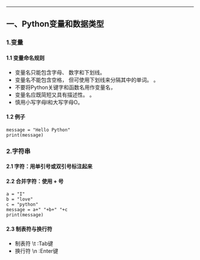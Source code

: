 


----------


## 一、Python变量和数据类型

### 1.变量
####  1.1 变量命名规则
  - 变量名只能包含字母、 数字和下划线。
  - 变量名不能包含空格， 但可使用下划线来分隔其中的单词。 。
  - 不要将Python关键字和函数名用作变量名， 
  - 变量名应既简短又具有描述性。 。
  - 慎用小写字母l和大写字母O。
#### 1.2 例子
``` 
message = "Hello Python"
print(message)
```
### 2.字符串
#### 2.1 字符：用单引号或双引号标注起来
#### 2.2 合并字符：使用 + 号

``` 
a = "I"
b = "love"
c = "python"
message = a+" "+b+" "+c
print(message)
``` 
#### 2.3 制表符与换行符

 - 制表符 \t :Tab键
 - 换行符 \n :Enter键
 

